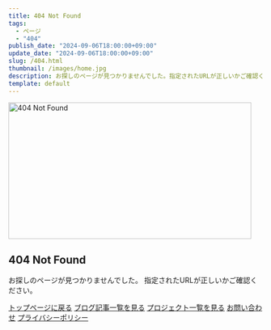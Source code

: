```yaml
---
title: 404 Not Found
tags:
  - ページ
  - "404"
publish_date: "2024-09-06T18:00:00+09:00"
update_date: "2024-09-06T18:00:00+09:00"
slug: /404.html
thumbnail: /images/home.jpg
description: お探しのページが見つかりませんでした。指定されたURLが正しいかご確認ください。
template: default
---
```


<img src="/images/home.jpg" alt="404 Not Found" width="480" height="270">

## 404 Not Found

お探しのページが見つかりませんでした。
指定されたURLが正しいかご確認ください。

[トップページに戻る](/)
[ブログ記事一覧を見る](/blog/)
[プロジェクト一覧を見る](/project/)
[お問い合わせ](/contact/)
[プライバシーポリシー](/privacy-policy/)
